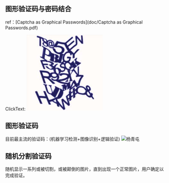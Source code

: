 ## 图形验证码与密码结合

ref：[Captcha as Graphical Passwords](doc/Captcha as Graphical Passwords.pdf)

ClickText:
![ClickText](src/clicktext.png)

## 图形验证码

目前最主流的验证码：(机器学习检测+图像识别+逻辑验证)
![杨青屯](杨青屯.png)

## 随机分割验证码
随机显示一系列或被切割，或被颠倒的图片，直到出现一个正常图片，用户确定以完成验证。
